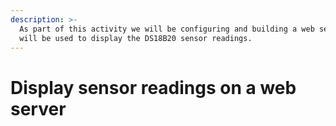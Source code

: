 ```yaml
---
description: >-
  As part of this activity we will be configuring and building a web server that
  will be used to display the DS18B20 sensor readings.
---
```


# Display sensor readings on a web server

